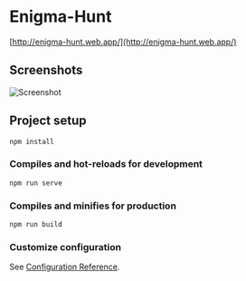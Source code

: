 # Enigma-Hunt
[http://enigma-hunt.web.app/](http://enigma-hunt.web.app/)

## Screenshots
![Screenshot](Screenshot(419).png)



## Project setup
```
npm install
```

### Compiles and hot-reloads for development
```
npm run serve
```

### Compiles and minifies for production
```
npm run build
```

### Customize configuration
See [Configuration Reference](https://cli.vuejs.org/config/).
